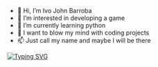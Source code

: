 - 👋 Hi, I’m Ivo John Barroba 
- 👀 I’m interested in developing a game
- 🌱 I’m currently learning python
- 🤯 I want to blow my mind with coding projects
- 📫 Just call my name and maybe I will be there

<!---
Ishtabalern/Ishtabalern is a ✨ special ✨ repository because its `README.md` (this file) appears on your GitHub profile.
You can click the Preview link to take a look at your changes.
--->
[![Typing SVG](https://readme-typing-svg.demolab.com?font=Fira+Code&pause=1000&random=false&width=435&lines=Developer+developing+a+development;If+you're+reading+this+its+too+late)](https://git.io/typing-svg)
